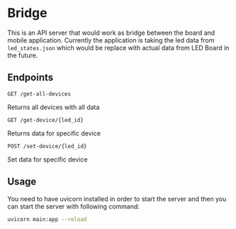 # Bridge

This is an API server that would work as bridge between the board and mobile application. Currently the application is taking the led data from `led_states.json` which would be replace with actual data from LED Board in the future.

## Endpoints
```
GET /get-all-devices
```
Returns all devices with all data
```
GET /get-device/{led_id}
```
Returns data for specific device
```
POST /set-device/{led_id}
```
Set data for specific device
## Usage
You need to have uvicorn installed in order to start the server and then you can start the server with following command:
```bash
uvicorn main:app --reload
```
